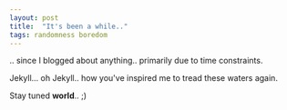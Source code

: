 ```yaml
---
layout: post
title:  "It's been a while.."
tags: randomness boredom
---
```


.. since I blogged about anything.. primarily due to time constraints.

Jekyll... oh Jekyll.. how you've inspired me to tread these waters again.

Stay tuned **world**.. ;)